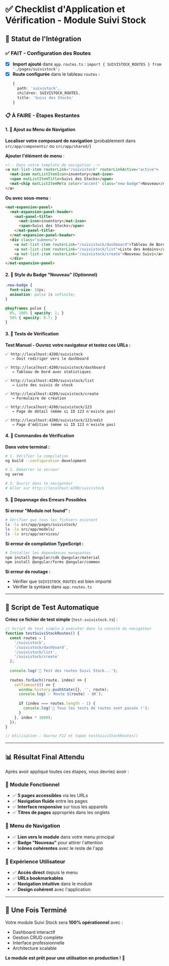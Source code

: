 # ✅ Checklist d'Application et Vérification - Module Suivi Stock

## 🎯 Statut de l'Intégration

### ✅ FAIT - Configuration des Routes
- [x] **Import ajouté** dans `app.routes.ts` : `import { SUIVISTOCK_ROUTES } from './pages/suivistock';`
- [x] **Route configurée** dans le tableau `routes` :
  ```typescript
  {
    path: 'suivistock',
    children: SUIVISTOCK_ROUTES,
    title: 'Suivi des Stocks'
  }
  ```

### 📋 À FAIRE - Étapes Restantes

#### 1. 🧭 Ajout au Menu de Navigation

**Localiser votre composant de navigation** (probablement dans `src/app/components/` ou `src/app/shared/`)

**Ajouter l'élément de menu** :
```html
<!-- Dans votre template de navigation -->
<a mat-list-item routerLink="/suivistock" routerLinkActive="active">
  <mat-icon matListItemIcon>inventory</mat-icon>
  <span matListItemTitle>Suivi des Stocks</span>
  <mat-chip matListItemMeta color="accent" class="new-badge">Nouveau</mat-chip>
</a>
```

**Ou avec sous-menu** :
```html
<mat-expansion-panel>
  <mat-expansion-panel-header>
    <mat-panel-title>
      <mat-icon>inventory</mat-icon>
      <span>Suivi des Stocks</span>
    </mat-panel-title>
  </mat-expansion-panel-header>
  <div class="submenu">
    <a mat-list-item routerLink="/suivistock/dashboard">Tableau de Bord</a>
    <a mat-list-item routerLink="/suivistock/list">Liste des Andains</a>
    <a mat-list-item routerLink="/suivistock/create">Nouveau Suivi</a>
  </div>
</mat-expansion-panel>
```

#### 2. 🎨 Style du Badge "Nouveau" (Optionnel)
```css
.new-badge {
  font-size: 10px;
  animation: pulse 2s infinite;
}

@keyframes pulse {
  0%, 100% { opacity: 1; }
  50% { opacity: 0.7; }
}
```

#### 3. 🧪 Tests de Vérification

**Test Manuel - Ouvrez votre navigateur et testez ces URLs :**

```
✅ http://localhost:4200/suivistock
   → Doit rediriger vers le dashboard

✅ http://localhost:4200/suivistock/dashboard  
   → Tableau de bord avec statistiques

✅ http://localhost:4200/suivistock/list
   → Liste des suivis de stock

✅ http://localhost:4200/suivistock/create
   → Formulaire de création

✅ http://localhost:4200/suivistock/123
   → Page de détail (même si ID 123 n'existe pas)

✅ http://localhost:4200/suivistock/123/edit
   → Page d'édition (même si ID 123 n'existe pas)
```

#### 4. 🔧 Commandes de Vérification

**Dans votre terminal :**

```bash
# 1. Vérifier la compilation
ng build --configuration development

# 2. Démarrer le serveur
ng serve

# 3. Ouvrir dans le navigateur
# Aller sur http://localhost:4200/suivistock
```

#### 5. 🐛 Dépannage des Erreurs Possibles

**Si erreur "Module not found" :**
```bash
# Vérifier que tous les fichiers existent
ls -la src/app/pages/suivistock/
ls -la src/app/models/
ls -la src/app/services/
```

**Si erreur de compilation TypeScript :**
```bash
# Installer les dépendances manquantes
npm install @angular/cdk @angular/material
npm install @angular/forms @angular/common
```

**Si erreur de routage :**
- Vérifier que `SUIVISTOCK_ROUTES` est bien importé
- Vérifier la syntaxe dans `app.routes.ts`

---

## 🚀 Script de Test Automatique

**Créez ce fichier de test simple** (`test-suivistock.ts`) :

```typescript
// Script de test simple à exécuter dans la console du navigateur
function testSuiviStockRoutes() {
  const routes = [
    '/suivistock',
    '/suivistock/dashboard', 
    '/suivistock/list',
    '/suivistock/create'
  ];
  
  console.log('🧪 Test des routes Suivi Stock...');
  
  routes.forEach((route, index) => {
    setTimeout(() => {
      window.history.pushState({}, '', route);
      console.log(`✅ Route ${route} - OK`);
      
      if (index === routes.length - 1) {
        console.log('🎉 Tous les tests de routes sont passés !');
      }
    }, index * 1000);
  });
}

// Utilisation : Ouvrez F12 et tapez testSuiviStockRoutes()
```

---

## 📊 Résultat Final Attendu

Après avoir appliqué toutes ces étapes, vous devriez avoir :

### 🎯 Module Fonctionnel
- ✅ **5 pages accessibles** via les URLs
- ✅ **Navigation fluide** entre les pages
- ✅ **Interface responsive** sur tous les appareils
- ✅ **Titres de pages** appropriés dans les onglets

### 🧭 Menu de Navigation
- ✅ **Lien vers le module** dans votre menu principal
- ✅ **Badge "Nouveau"** pour attirer l'attention
- ✅ **Icônes cohérentes** avec le reste de l'app

### 📱 Expérience Utilisateur
- ✅ **Accès direct** depuis le menu
- ✅ **URLs bookmarkables** 
- ✅ **Navigation intuitive** dans le module
- ✅ **Design cohérent** avec l'application

---

## 🎉 Une Fois Terminé

Votre module Suivi Stock sera **100% opérationnel** avec :
- Dashboard interactif
- Gestion CRUD complète
- Interface professionnelle
- Architecture scalable

**Le module est prêt pour une utilisation en production !** 🚀
